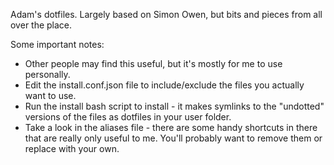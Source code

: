 Adam's dotfiles. Largely based on Simon Owen, but bits and pieces from all over the place.

Some important notes:
* Other people may find this useful, but it's mostly for me to use personally.
* Edit the install.conf.json file to include/exclude the files you actually want to use.
* Run the install bash script to install - it makes symlinks to the "undotted" versions of the files as dotfiles in your user folder.
* Take a look in the aliases file - there are some handy shortcuts in there that are really only useful to me. You'll probably want to remove them or replace with your own.
